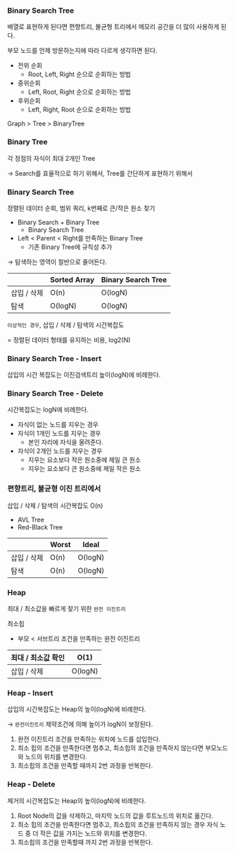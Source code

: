### Binary Search Tree

배열로 표현하게 된다면 편향트리, 불균형 트리에서 메모리 공간을 더 많이 사용하게 된다.

부모 노드를 언제 방문하는지에 따라 다르게 생각하면 된다.

- 전위 순회
    - Root, Left, Right 순으로 순회하는 방법
- 중위순회
    - Left, Root, Right 순으로 순회하는 방법
- 후위순회
    - Left, Right, Root 순으로 순회하는 방법

Graph > Tree > BinaryTree

### Binary Tree

각 정점의 자식이 최대 2개인 Tree

→ Search를 효율적으로 하기 위해서, Tree를 간단하게 표현하기 위해서

### Binary Search Tree

정렬된 데이터 순회, 범위 쿼리, k번째로 큰/작은 원소 찾기

- Binary Search + Binary Tree
    - Binary Search Tree
- Left < Parent < Right를 만족하는 Binary Tree
    - 기존 Binary Tree에 규칙성 추가

→ 탐색하는 영역이 절반으로 줄어든다.

|  | Sorted Array | Binary Search Tree |
| --- | --- | --- |
| 삽입 / 삭제 | O(n) | O(logN) |
| 탐색 | O(logN) | O(logN) |

`이상적인 경우`, 삽입 / 삭제 / 탐색의 시간복잡도

= 정렬된 데이터 형태를 유지하는 비용, log2(N)

### Binary Search Tree - Insert

삽입의 시간 복잡도는 이진검색트리 높이(logN)에 비례한다.

### Binary Search Tree - Delete

시간복잡도는 logN에 비례한다.

- 자식이 없는 노드를 지우는 경우
- 자식이 1개인 노드를 지우는 경우
    - 본인 자리에 자식을 올려준다.
- 자식이 2개인 노드를 지우는 경우
    - 지우는 요소보다 작은 원소중에 제일 큰 원소
    - 지우는 요소보다 큰 원소중에 제일 작은 원소

### 편향트리, 불균형 이진 트리에서

삽입 / 삭제 / 탐색의 시간복잡도 O(n)

- AVL Tree
- Red-Black Tree

|  | Worst | Ideal |
| --- | --- | --- |
| 삽입 / 삭제 | O(n) | O(logN) |
| 탐색 | O(n) | O(logN) |

### Heap

최대 / 최소값을 빠르게 찾기 위한 `완전 이진트리`

최소힙

- 부모 < 서브트리 조건을 만족하는 완전 이진트리

| 최대 / 최소값 확인 | O(1) |
| --- | --- |
| 삽입 / 삭제 | O(logN) |

### Heap - Insert

삽입의 시간복잡도는 Heap의 높이(logN)에 비례한다.

→ `완전이진트리` 제약조건에 의해 높이가 logN이 보장된다.

1. 완전 이진트리 조건을 만족하는 위치에 노드를 삽입한다.
2. 최소 힙의 조건을 만족한다면 멈추고, 최소힙의 조건을 만족하지 않는다면 부모노드와 노드의 위치를 변경한다.
3. 최소힙의 조건을 만족할 때까지 2번 과정을 반복한다.

### Heap - Delete

제거의 시간복잡도는 Heap의 높이(logN)에 비례한다.

1. Root Node의 값을 삭제하고, 마지막 노드의 값을 루트노드의 위치로 옮긴다.
2. 최소 힙의 조건을 만족한다면 멈추고, 최소힙의 조건을 만족하지 않는 경우 자식 노드 중 더 작은 값을 가지는 노드와 위치를 변경한다.
3. 최소힙의 조건을 만족할때 까지 2번 과정을 반복한다.
